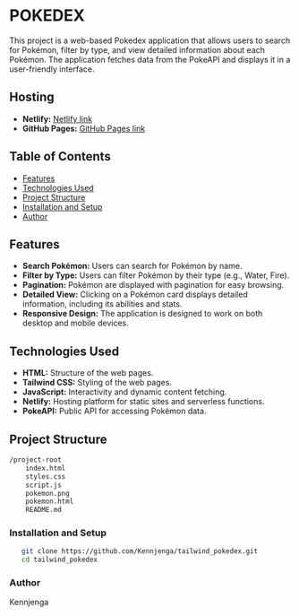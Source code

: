 # POKEDEX

This project is a web-based Pokedex application that allows users to search for Pokémon, filter by type, and view detailed information about each Pokémon.
The application fetches data from the PokeAPI and displays it in a user-friendly interface.

## Hosting

- **Netlify:** [Netlify link](https://tailpoke.netlify.app)
- **GitHub Pages:** [GitHub Pages link](https://kennjenga.github.io/pokedex/)

## Table of Contents

- [Features](#features)
- [Technologies Used](#technologies-used)
- [Project Structure](#project-structure)
- [Installation and Setup](#installation-and-setup)
- [Author](#author)

## Features

- **Search Pokémon:** Users can search for Pokémon by name.
- **Filter by Type:** Users can filter Pokémon by their type (e.g., Water, Fire).
- **Pagination:** Pokémon are displayed with pagination for easy browsing.
- **Detailed View:** Clicking on a Pokémon card displays detailed information, including its abilities and stats.
- **Responsive Design:** The application is designed to work on both desktop and mobile devices.

## Technologies Used

- **HTML:** Structure of the web pages.
- **Tailwind CSS:** Styling of the web pages.
- **JavaScript:** Interactivity and dynamic content fetching.
- **Netlify:** Hosting platform for static sites and serverless functions.
- **PokeAPI:** Public API for accessing Pokémon data.

## Project Structure

```bash
/project-root
    index.html
    styles.css
    script.js
    pokemon.png
    pokemon.html
    README.md
```

### Installation and Setup
```sh
   git clone https://github.com/Kennjenga/tailwind_pokedex.git  
   cd tailwind_pokedex
```
### Author
Kennjenga
